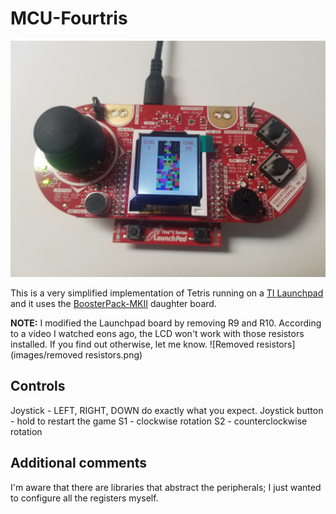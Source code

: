 # MCU-Fourtris

![Game over](images/gameover.png)


This is a very simplified implementation of Tetris running on a [TI Launchpad](https://www.ti.com/tool/EK-TM4C123GXL) and it uses the [BoosterPack-MKII](https://www.ti.com/tool/BOOSTXL-EDUMKII) daughter board.

**NOTE:** I modified the Launchpad board by removing R9 and R10. According to a video I watched eons ago, the LCD won't work with those resistors installed. If you find out otherwise, let me know.
![Removed resistors](images/removed resistors.png)


## Controls
Joystick - LEFT, RIGHT, DOWN do exactly what you expect.
Joystick button - hold to restart the game
S1 - clockwise rotation
S2 - counterclockwise rotation

## Additional comments

I'm aware that there are libraries that abstract the peripherals; I just wanted to configure all the registers myself.
